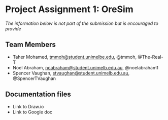 # Project Assignment 1: OreSim
*The information below is not part of the submission but is encouraged to provide*

 ## Team Members
- Taher Mohamed, tmmoh@student.unimelbe.edu, @tmmoh, @The-Real-T
- Noel Abraham, ncabraham@student.unimelb.edu.au, @noelabraham1
- Spencer Vaughan, stvaughan@student.unimelb.edu.au, @SpencerTVaughan

 ## Documentation files
- Link to Draw.io 
- Link to Google doc
